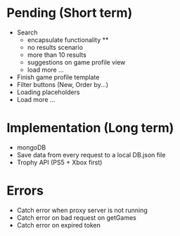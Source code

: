 # Pending (Short term)

* Search
    - encapsulate functionality **
    - no results scenario
    - more than 10 results
    - suggestions on game profile view
    - load more ...
* Finish game profile template
* Filter buttons (New, Order by...)
* Loading placeholders
* Load more ...

# Implementation (Long term)

* mongoDB
* Save data from every request to a local DB.json file
* Trophy API (PS5 + Xbox first)

# Errors

* Catch error when proxy server is not running
* Catch error on bad request on getGames
* Catch error on expired token